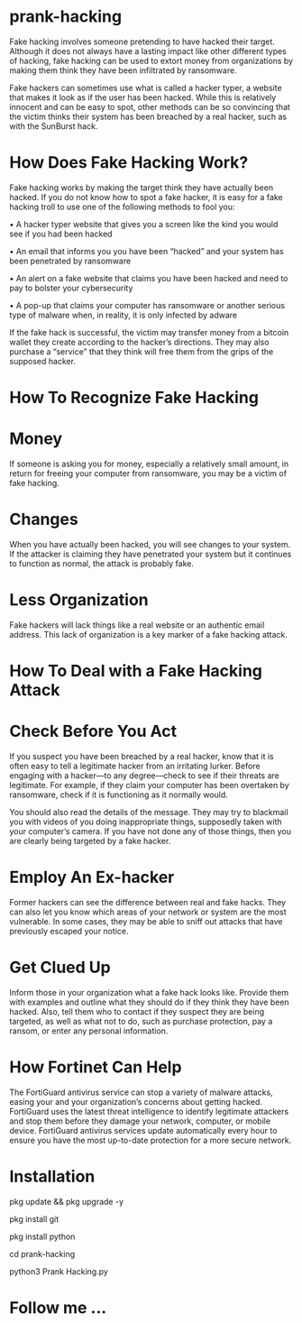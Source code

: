 # prank-hacking

Fake hacking involves someone pretending to have hacked their target. Although it does not always have a lasting impact like other different types of hacking, fake hacking can be used to extort money from organizations by making them think they have been infiltrated by ransomware. 

Fake hackers can sometimes use what is called a hacker typer, a website that makes it look as if the user has been hacked. While this is relatively innocent and can be easy to spot, other methods can be so convincing that the victim thinks their system has been breached by a real hacker, such as with the SunBurst hack.

# How Does Fake Hacking Work?

Fake hacking works by making the target think they have actually been hacked. If you do not know how to spot a fake hacker, it is easy for a fake hacking troll to use one of the following methods to fool you:

• A hacker typer website that gives you a screen like the kind you would see if you had been hacked

• An email that informs you you have been “hacked” and your system has been penetrated by ransomware

• An alert on a fake website that claims you have been hacked and need to pay to bolster your cybersecurity

• A pop-up that claims your computer has ransomware or another serious type of malware when, in reality, it is only infected by adware

If the fake hack is successful, the victim may transfer money from a bitcoin wallet they create according to the hacker’s directions. They may also purchase a “service” that they think will free them from the grips of the supposed hacker.

# How To Recognize Fake Hacking

# Money

If someone is asking you for money, especially a relatively small amount, in return for freeing your computer from ransomware, you may be a victim of fake hacking.

# Changes

When you have actually been hacked, you will see changes to your system. If the attacker is claiming they have penetrated your system but it continues to function as normal, the attack is probably fake.

# Less Organization

Fake hackers will lack things like a real website or an authentic email address. This lack of organization is a key marker of a fake hacking attack.

# How To Deal with a Fake Hacking Attack

# Check Before You Act

If you suspect you have been breached by a real hacker, know that it is often easy to tell a legitimate hacker from an irritating lurker. Before engaging with a hacker—to any degree—check to see if their threats are legitimate. For example, if they claim your computer has been overtaken by ransomware, check if it is functioning as it normally would.

You should also read the details of the message. They may try to blackmail you with videos of you doing inappropriate things, supposedly taken with your computer’s camera. If you have not done any of those things, then you are clearly being targeted by a fake hacker.

# Employ An Ex-hacker

Former hackers can see the difference between real and fake hacks. They can also let you know which areas of your network or system are the most vulnerable. In some cases, they may be able to sniff out attacks that have previously escaped your notice.

# Get Clued Up

Inform those in your organization what a fake hack looks like. Provide them with examples and outline what they should do if they think they have been hacked. Also, tell them who to contact if they suspect they are being targeted, as well as what not to do, such as purchase protection, pay a ransom, or enter any personal information.

# How Fortinet Can Help

The FortiGuard antivirus service can stop a variety of malware attacks, easing your and your organization’s concerns about getting hacked. FortiGuard uses the latest threat intelligence to identify legitimate attackers and stop them before they damage your network, computer, or mobile device. FortiGuard antivirus services update automatically every hour to ensure you have the most up-to-date protection for a more secure network.


# Installation

pkg update && pkg upgrade -y

pkg install git

pkg install python

cd prank-hacking

python3 Prank Hacking.py

# Follow me ...
